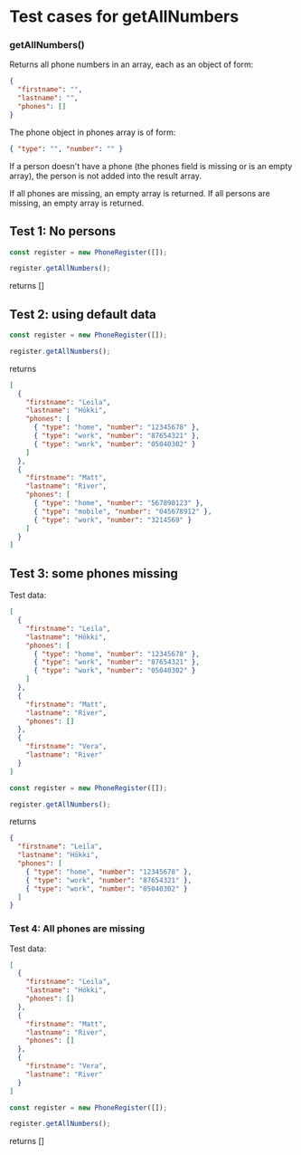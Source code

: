 # Test cases for getAllNumbers

### **getAllNumbers()**

Returns all phone numbers in an array, each as an object of form:

```json
{
  "firstname": "",
  "lastname": "",
  "phones": []
}
```

The phone object in phones array is of form:

```json
{ "type": "", "number": "" }
```

If a person doesn't have a phone (the phones field is missing or is an empty array), the person is not added into the result array.

If all phones are missing, an empty array is returned.
If all persons are missing, an empty array is returned.

## Test 1: No persons

```js
const register = new PhoneRegister([]);

register.getAllNumbers();
```

returns []

## Test 2: using default data

```js
const register = new PhoneRegister([]);

register.getAllNumbers();
```

returns

```json
[
  {
    "firstname": "Leila",
    "lastname": "Hökki",
    "phones": [
      { "type": "home", "number": "12345678" },
      { "type": "work", "number": "87654321" },
      { "type": "work", "number": "05040302" }
    ]
  },
  {
    "firstname": "Matt",
    "lastname": "River",
    "phones": [
      { "type": "home", "number": "567890123" },
      { "type": "mobile", "number": "045678912" },
      { "type": "work", "number": "3214569" }
    ]
  }
]
```

## Test 3: some phones missing

Test data:

```json
[
  {
    "firstname": "Leila",
    "lastname": "Hökki",
    "phones": [
      { "type": "home", "number": "12345678" },
      { "type": "work", "number": "87654321" },
      { "type": "work", "number": "05040302" }
    ]
  },
  {
    "firstname": "Matt",
    "lastname": "River",
    "phones": []
  },
  {
    "firstname": "Vera",
    "lastname": "River"
  }
]
```

```js
const register = new PhoneRegister([]);

register.getAllNumbers();
```

returns

```json
{
  "firstname": "Leila",
  "lastname": "Hökki",
  "phones": [
    { "type": "home", "number": "12345678" },
    { "type": "work", "number": "87654321" },
    { "type": "work", "number": "05040302" }
  ]
}
```

### Test 4: All phones are missing

Test data:

```json
[
  {
    "firstname": "Leila",
    "lastname": "Hökki",
    "phones": []
  },
  {
    "firstname": "Matt",
    "lastname": "River",
    "phones": []
  },
  {
    "firstname": "Vera",
    "lastname": "River"
  }
]
```

```js
const register = new PhoneRegister([]);

register.getAllNumbers();
```

returns []
